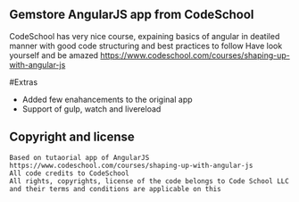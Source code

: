 ## Gemstore AngularJS app from CodeSchool

CodeSchool has very nice course, expaining basics of angular in deatiled manner with good code structuring and best practices to follow
Have look yourself and be amazed https://www.codeschool.com/courses/shaping-up-with-angular-js

#Extras
- Added few enahancements to the original app
- Support of gulp, watch and livereload

## Copyright and license

	Based on tutaorial app of AngularJS https://www.codeschool.com/courses/shaping-up-with-angular-js
	All code credits to CodeSchool
	All rights, copyrights, license of the code belongs to Code School LLC and their terms and conditions are applicable on this